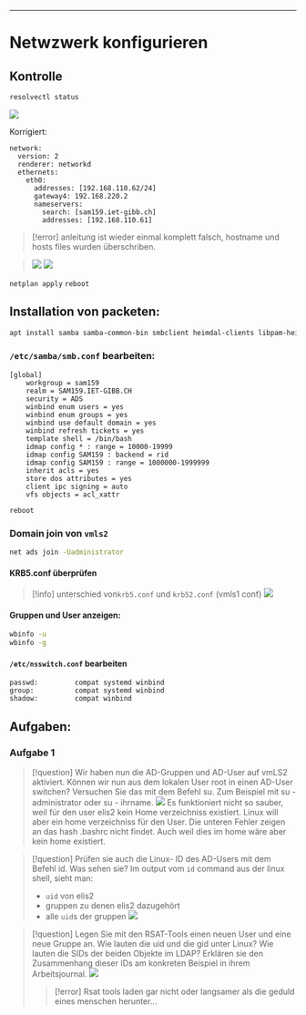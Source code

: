 ***


# Netwzwerk konfigurieren

## Kontrolle

```bash
resolvectl status
```

![](Pasted%20image%2020230919210124.png)

Korrigiert:

```netplan
network:
  version: 2
  renderer: networkd
  ethernets:
    eth0:
      addresses: [192.168.110.62/24]
      gateway4: 192.168.220.2
      nameservers:
        search: [sam159.iet-gibb.ch]
        addresses: [192.168.110.61]
```

>[!error] anleitung ist wieder einmal komplett falsch, hostname und hosts files wurden überschriben.

>![](Pasted%20image%2020230919211609.png)
>![](Pasted%20image%2020230919211702.png)

`netplan apply`
`reboot`


## Installation von packeten:

```bash
apt install samba samba-common-bin smbclient heimdal-clients libpam-heimdal libnss-winbind libpam-winbind
```


### `/etc/samba/smb.conf` bearbeiten:

```
[global]
    workgroup = sam159
    realm = SAM159.IET-GIBB.CH
    security = ADS
    winbind enum users = yes
    winbind enum groups = yes
    winbind use default domain = yes
    winbind refresh tickets = yes
    template shell = /bin/bash
    idmap config * : range = 10000-19999
    idmap config SAM159 : backend = rid
    idmap config SAM159 : range = 1000000-1999999
    inherit acls = yes
    store dos attributes = yes
    client ipc signing = auto
    vfs objects = acl_xattr
``` 

`reboot`

### Domain join von `vmls2`

```bash
net ads join -Uadministrator
```

#### KRB5.conf überprüfen

>[!info] unterschied von`krb5.conf` und `krb52.conf` (vmls1 conf)
>![](Pasted%20image%2020230919215023.png)

#### Gruppen und User anzeigen:

```bash
wbinfo -u
wbinfo -g
```


#### `/etc/nsswitch.conf` bearbeiten

```
passwd:         compat systemd winbind
group:          compat systemd winbind
shadow:         compat winbind
```

## Aufgaben:

### Aufgabe 1

>[!question] Wir haben nun die AD-Gruppen und AD-User auf vmLS2 aktiviert. Können wir nun aus dem lokalen User root in einen AD-User switchen? Versuchen Sie das mit dem Befehl su. Zum Beispiel mit su - administrator oder su - ihrname. 
>![](Pasted%20image%2020230919220431.png)
>Es funktioniert nicht so sauber, weil für den user elis2 kein Home verzeichniss existiert.
>Linux will aber ein home verzeichniss für den User.  Die unteren Fehler zeigen an das hash .bashrc nicht findet. Auch weil dies im home wäre aber kein home existiert.

>[!question] Prüfen sie auch die Linux- ID des AD-Users mit dem Befehl id. Was sehen sie?
>Im output vom `id` command aus der linux shell, sieht man:
>- `uid` von elis2
>- gruppen zu denen elis2 dazugehört
>- alle `uid`s der gruppen
>![](Pasted%20image%2020230919220844.png)


>[!question] Legen Sie mit den RSAT-Tools einen neuen User und eine neue Gruppe an. Wie lauten die uid und die gid unter Linux? Wie lauten die SIDs der beiden Objekte im LDAP? Erklären sie den Zusammenhang dieser IDs am konkreten Beispiel in ihrem Arbeitsjournal.
>![](Pasted%20image%2020230919221627.png)
>>[!error] Rsat tools laden gar nicht oder langsamer als die geduld eines menschen herunter...

